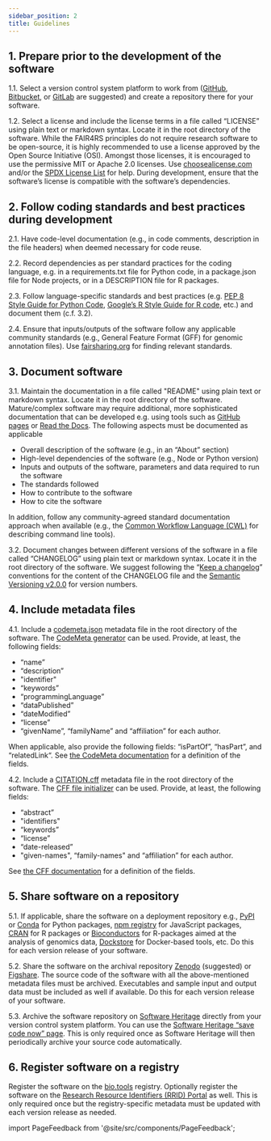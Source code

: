 ```yaml
---
sidebar_position: 2
title: Guidelines
---
```


## 1. Prepare prior to the development of the software

1.1. Select a version control system platform to work from ([GitHub](https://github.com/), [Bitbucket](https://bitbucket.org/), or [GitLab](https://gitlab.com/) are suggested) and create a repository there for your software.

1.2. Select a license and include the license terms in a file called “LICENSE” using plain text or markdown syntax. Locate it in the root directory of the software. While the FAIR4RS principles do not require research software to be open-source, it is highly recommended to use a license approved by the Open Source Initiative (OSI). Amongst those licenses, it is encouraged to use the permissive MIT or Apache 2.0 licenses. Use [choosealicense.com](https://choosealicense.com/) and/or the [SPDX License List](https://spdx.org/licenses/) for help. During development, ensure that the software’s license is compatible with the software’s dependencies.

## 2. Follow coding standards and best practices during development

2.1. Have code-level documentation (e.g., in code comments, description in the file headers) when deemed necessary for code reuse.

2.2. Record dependencies as per standard practices for the coding language, e.g. in a requirements.txt file for Python code, in a package.json file for Node projects, or in a DESCRIPTION file for R packages.

2.3. Follow language-specific standards and best practices (e.g. [PEP 8 Style Guide for Python Code](https://peps.python.org/pep-0008/), [Google’s R Style Guide for R code](https://google.github.io/styleguide/Rguide.html), etc.) and document them (c.f. 3.2).

2.4. Ensure that inputs/outputs of the software follow any applicable community standards (e.g., General Feature Format (GFF) for genomic annotation files). Use [fairsharing.org](https://fairsharing.org/) for finding relevant standards.

## 3. Document software

3.1. Maintain the documentation in a file called "README" using plain text or markdown syntax. Locate it in the root directory of the software. Mature/complex software may require additional, more sophisticated documentation that can be developed e.g. using tools such as [GitHub pages](https://pages.github.com/) or [Read the Docs](https://readthedocs.org/). The following aspects must be documented as applicable

- Overall description of the software (e.g., in an “About” section)
- High-level dependencies of the software (e.g., Node or Python version)
- Inputs and outputs of the software, parameters and data required to run the software
- The standards followed
- How to contribute to the software
- How to cite the software

In addition, follow any community-agreed standard documentation approach when available (e.g., the [Common Workflow Language (CWL)](https://www.commonwl.org/) for describing command line tools).

3.2. Document changes between different versions of the software in a file called “CHANGELOG” using plain text or markdown syntax. Locate it in the root directory of the software. We suggest following the “[Keep a changelog](https://keepachangelog.com/)” conventions for the content of the CHANGELOG file and the [Semantic Versioning v2.0.0](https://semver.org/spec/v2.0.0.html) for version numbers.

## 4. Include metadata files

4.1. Include a [codemeta.json](https://codemeta.github.io/index.html) metadata file in the root directory of the software. The [CodeMeta generator](https://codemeta.github.io/codemeta-generator/) can be used. Provide, at least, the following fields:

- “name”
- “description”
- "identifier"
- “keywords”
- “programmingLanguage”
- “dataPublished”
- “dateModified”
- “license”
- “givenName”, “familyName” and “affiliation” for each author.

When applicable, also provide the following fields: “isPartOf”, “hasPart”, and “relatedLink“. See [the CodeMeta documentation](https://codemeta.github.io/terms/) for a definition of the fields.

4.2. Include a [CITATION.cff](https://citation-file-format.github.io/) metadata file in the root directory of the software. The [CFF file initializer](https://citation-file-format.github.io/cff-initializer-javascript/) can be used. Provide, at least, the following fields:

- “abstract”
- "identifiers"
- “keywords”
- “license”
- “date-released”
- "given-names", “family-names" and “affiliation” for each author.

See [the CFF documentation](https://github.com/citation-file-format/citation-file-format/blob/main/schema-guide.md) for a definition of the fields.

## 5. Share software on a repository

5.1. If applicable, share the software on a deployment repository e.g., [PyPI](https://pypi.org/) or [Conda](https://anaconda.org/anaconda/repo) for Python packages, [npm registry](https://www.npmjs.com/) for JavaScript packages, [CRAN](https://cran.r-project.org/) for R packages or [Bioconductors](https://www.bioconductor.org/) for R-packages aimed at the analysis of genomics data, [Dockstore](https://dockstore.org/) for Docker-based tools, etc. Do this for each version release of your software.

5.2. Share the software on the archival repository [Zenodo](https://zenodo.org/) (suggested) or [Figshare](https://figshare.com/). The source code of the software with all the above-mentioned metadata files must be archived. Executables and sample input and output data must be included as well if available. Do this for each version release of your software.

5.3. Archive the software repository on [Software Heritage](https://www.softwareheritage.org/) directly from your version control system platform. You can use the [Software Heritage “save code now” page](https://archive.softwareheritage.org/save/). This is only required once as Software Heritage will then periodically archive your source code automatically.

## 6. Register software on a registry

Register the software on the [bio.tools](https://bio.tools/) registry. Optionally register the software on the [Research Resource Identifiers (RRID) Portal](https://scicrunch.org/resources/about/resource) as well. This is only required once but the registry-specific metadata must be updated with each version release as needed.

import PageFeedback from '@site/src/components/PageFeedback';

<PageFeedback />
